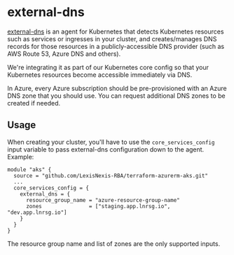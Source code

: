 # external-dns

[external-dns](https://github.com/kubernetes-sigs/external-dns) is an agent for Kubernetes that detects Kubernetes resources such as services or ingresses in your cluster, and creates/manages DNS records for those resources in a publicly-accessible DNS provider (such as AWS Route 53, Azure DNS and others).

We're integrating it as part of our Kubernetes core config so that your Kubernetes resources become  accessible immediately via DNS.

In Azure, every Azure subscription should be pre-provisioned with an Azure DNS zone that you should use. You can request additional DNS zones to be created if needed.

## Usage

When creating your cluster, you'll have to use the `core_services_config` input variable to pass external-dns configuration down to the agent. Example:

```
module "aks" {
  source = "github.com/LexisNexis-RBA/terraform-azurerm-aks.git"
  ...
  core_services_config = {
    external_dns = {
      resource_group_name = "azure-resource-group-name"
      zones               = ["staging.app.lnrsg.io", "dev.app.lnrsg.io"]
    }
  }
}
```

The resource group name and list of zones are the only supported inputs.
